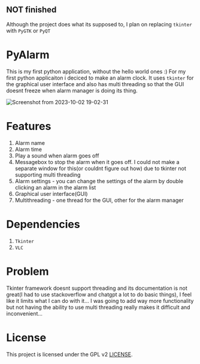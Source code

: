 ## NOT finished

Although the project does what its supposed to, I plan on replacing ``tkinter`` with ``PyGTK`` or ``PyQT``

# PyAlarm

This is my first python application, without the hello world ones :) For my first python applicaiton i deciced to make an alarm clock. It uses ```tkinter``` for the graphical user interface and also has multi threading so that the GUI doesnt freeze when alarm manager is doing its thing.

![Screenshot from 2023-10-02 19-02-31](https://github.com/Edveika/Py-Alarm/assets/113787144/549804c4-7f34-4245-ad3b-bf4619706693)

# Features
1. Alarm name
2. Alarm time
3. Play a sound when alarm goes off
4. Messagebox to stop the alarm when it goes off. I could not make a separate window for this(or couldnt figure out how) due to tkinter not supporting multi threading
5. Alarm settings - you can change the settings of the alarm by double clicking an alarm in the alarm list
6. Graphical user interface(GUI)
7. Multithreading - one thread for the GUI, other for the alarm manager

# Dependencies

1. ```Tkinter```
2. ```VLC```

# Problem

Tkinter framework doesnt support threading and its documentation is not great(I had to use stackoverflow and chatgpt a lot to do basic things), I feel like it limits what I can do with it... I was going to add way more functionality but not having the ability to use multi threading really makes it difficult and inconvenient...

# License

This project is licensed under the GPL v2 [LICENSE](LICENSE).
